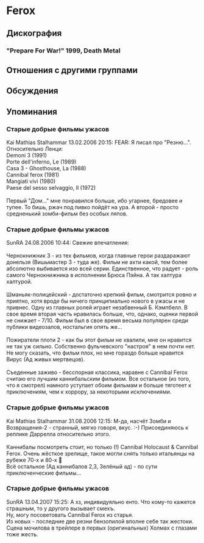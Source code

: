 # Ferox



## Дискография

### "Prepare For War!" 1999, Death Metal




## Отношения с другими группами


## Обсуждения


## Упоминания

### Старые добрые фильмы ужасов

Kai Mathias Stalhammar 13.02.2006 20:15:
FEAR: Я писал про "Резню...".<BR>Относительно Ленци:<BR>Demoni 3 (1991) <BR>Porte dell'inferno, Le (1989) <BR>Casa 3 - Ghosthouse, La (1988) <BR>Cannibal ferox (1981) <BR>Mangiati vivi (1980) <BR>Paese del sesso selvaggio, Il (1972)<BR><BR>Первый "Дом..." мне понравился больше, ибо угарнее, бредовее и тупее. То бишь, ржач под пивко пойдёт на ура. А второй - просто средненький зомби-фильм без особых ляпов. 

### Старые добрые фильмы ужасов

SunRA 24.08.2006 10:44:
Свежие впечатления:<BR><BR>Чернокнижник 3 - из тех фильмов, когда главные герои раздаражают донельзя (Вишьмастер 3 - туда же). Фильм не ахти какой, тем более абсолютно выбивается изо всей серии. Единственное, что радует - роль самого Чернокнижника в исполнении Брюса Пэйна. А так халтура халтурой.<BR><BR>Шманьяк-полицейский - достаточно крепкий фильм, смотрится ровно и приятно, хотя вроде бы ничего принципиально нового в ужасы и не привнес. Одну из главных ролей играет незабвенный Б. Кэмпбелл. В свое время вторая часть нравилась больше, что, однако, оценки первой не снижает - 7/10. Фильм был в свое время весьма популярен среди публики видеозалов, ностальгия опять же...<BR><BR>Пожиратели плоти 2 - как бы этот фильм не хвалили, мне он нравится не так уж сильно. Собственно фульчевского "настроя" в нем почти нет. Не могу сказать, что фильм плох, но мне гораздо больше нравится Вирус (Ад живых мертвецов).<BR><BR>Съеденные заживо - бесспорная классика, наравне с Cannibal Ferox считаю его лучшим каннибальским фильмом. Все остальное (из того, что я смотрел) намного уступает обоим фильмам и больше тяготеет к приключениям, чем к хоррору, за некоторыми исключениями. 

### Старые добрые фильмы ужасов

Kai Mathias Stalhammar 31.08.2006 12:15:
М-да, насчёт Зомби и Возвращения-2 - странный, мягко говоря, вкус. :-) Присоединяюсь к реплике Даррелла относительно этого. <BR><BR>Каннибалы посмотреть стоит, но только (!) Cannibal Holocaust & Cannibal Ferox. Очень жёсткое зрелище, такое могли снять только итальянцы на рубеже 70-х и 80-х :pray: <BR>Всё остальное (Ад каннибалов 2,3, Зелёный ад) - по сути приключенческие фильмы...

### Старые добрые фильмы ужасов

SunRA 13.04.2007 15:25:
А хз, индивидуяльно енто. Что кому-то кажется страшным, то у другого вызывает смехъ.<BR>Ну, могу посоветовать Cannibal Ferox из старья.<BR>Из новых - последние две резни бензопилой вполне себе так жестоки. <BR>Сцена мочилова в трейлере в первых (оригинальных) Холмах с глазами тоже жесть.

